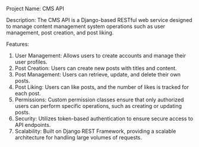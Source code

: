 Project Name: CMS API

Description:
The CMS API is a Django-based RESTful web service designed to manage content management system operations such as user management, post creation, and post liking.

Features:
1. User Management: Allows users to create accounts and manage their user profiles.
2. Post Creation: Users can create new posts with titles and content.
3. Post Management: Users can retrieve, update, and delete their own posts.
4. Post Liking: Users can like posts, and the number of likes is tracked for each post.
5. Permissions: Custom permission classes ensure that only authorized users can perform specific operations, such as creating or updating posts.
6. Security: Utilizes token-based authentication to ensure secure access to API endpoints.
7. Scalability: Built on Django REST Framework, providing a scalable architecture for handling large volumes of requests.


